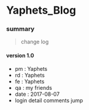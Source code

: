 # Yaphets_Blog
### summary
> change log
#### version 1.0
* pm : Yaphets
* rd : Yaphets
* fe : Yaphets
* qa : my friends
* date : 2017-08-07
* login detail comments jump
